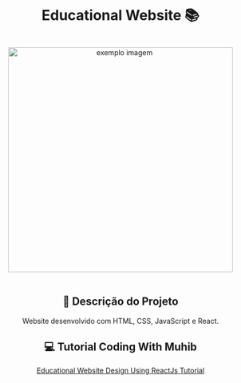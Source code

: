 <div align="center">
  <h1>Educational Website 📚</h1>
</div>

<br>

<div align="center">
  <img src="https://cdn.discordapp.com/attachments/887544607599120404/1069053116395298897/localhost.png" alt="exemplo imagem"  width="450px">
<div>

<br>

<div align="center">
  <h2>📝 Descrição do Projeto</h2>
  <p align="center">Website desenvolvido com HTML, CSS, JavaScript e React.</p>
</div>
 
<div align="center">
  <h2>💻 Tutorial Coding With Muhib</h2>
  
  [Educational Website Design Using ReactJs Tutorial](https://www.youtube.com/watch?v=_g45BJCAXu4&t=2742s)
  
</div>

